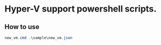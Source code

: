 # Hyper-V support powershell scripts.

## How to use

```powershell
new_vm.cmd .\sample\new_vm.json
```

